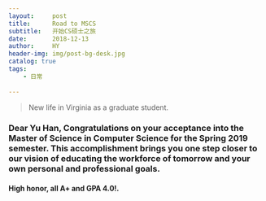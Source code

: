 ```yaml
---
layout:     post
title:      Road to MSCS
subtitle:   开始CS硕士之旅
date:       2018-12-13
author:     HY
header-img: img/post-bg-desk.jpg
catalog: true
tags:
    - 日常
    
---
```


>New life in Virginia as a graduate student.

### Dear Yu Han, Congratulations on your acceptance into the Master of Science in Computer Science for the Spring 2019 semester. This accomplishment brings you one step closer to our vision of educating the workforce of tomorrow and your own personal and professional goals.

#### High honor, all A+ and GPA 4.0!.
